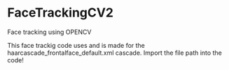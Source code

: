 # FaceTrackingCV2
 Face tracking using OPENCV
 
 This face trackig code uses and is made for the haarcascade_frontalface_default.xml
 cascade. Import the file path into the code!
